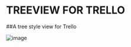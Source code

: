 # TREEVIEW FOR TRELLO
##A tree style view for Trello

![image](https://img.shields.io/badge/version-1.7.0-blue.svg)

